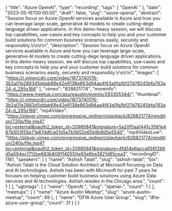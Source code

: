{
  "title": "Azure OpenAI",
  "type": "recording",
  "tags": [
    "OpenAI "
  ],
  "date": "2023-05-16T00:00:00",
  "draft": false,
  "slug": "azure-openai",
  "abstract": "Session focus on Azure OpenAI services available in Azure and how you can leverage large-scale, generative AI models to create cutting-dege language driven applications. In this demo-heavy session, we will discuss top capabilities, use-cases and key concepts to help you and your customer build solutions for common business scenarios easily, securely and responsibly.\r\n\r\n",
  "description": "Session focus on Azure OpenAI services available in Azure and how you can leverage large-scale, generative AI models to create cutting-dege language driven applications. In this demo-heavy session, we will discuss top capabilities, use-cases and key concepts to help you and your customer build solutions for common business scenarios easily, securely and responsibly.\r\n\r\n",
  "images": [
    "https://i.vimeocdn.com/video/1673740176-3b2a01e2883d5ddab68e42e9138e863d94aa4f43a0fa1bf27d78245bfa763a24-d_295x166"
  ],
  "vimeo": "828821774",
  "moreinfo": "https://www.meetup.com/azureaustin/events/293305344/",
  "thumbnail": "https://i.vimeocdn.com/video/1673740176-3b2a01e2883d5ddab68e42e9138e863d94aa4f43a0fa1bf27d78245bfa763a24-d_295x166",
  "mp4Video": "https://player.vimeo.com/progressive_redirect/playback/828821774/rendition/720p/file.mp4?loc=external&oauth2_token_id=20985841&signature=5a20f5aa1441c3561e487b603f55e71e87ddfca01d5e7b5652e65b9b9d5e5540",
  "mp4VideoLow": "https://player.vimeo.com/progressive_redirect/playback/828821774/rendition/240p/file.mp4?loc=external&oauth2_token_id=20985841&signature=4fd54e6acca956f266d5a594ec1712be883b8091140550e83e6ba3821d85cea3",
  "recordingID": 1161,
  "speakers": [
    {
      "name": "Ashish Talati",
      "slug": "ashish-talati",
      "bio": "Ashish Talati is the Cloud Solution Architect at Microsoft focusing on Data and AI technologies.   Ashish has been with Microsoft for past 7 years he focuses on helping customer build business solutions using Azure Data services and AI technologies.  Ashish resides in the Chicago area.",
      "count": 1
    }
  ],
  "ugtvtags": [
    {
      "name": "OpenAI ",
      "slug": "openai-",
      "count": 1
    }
  ],
  "meetups": [
    {
      "name": "Azure Austin Meetup",
      "slug": "azure-austin-meetup",
      "count": 69
    },
    {
      "name": "DFW Azure User Group",
      "slug": "dfw-azure-user-group",
      "count": 31
    }
  ]
}